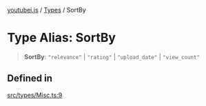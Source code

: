 [youtubei.js](../../../README.md) / [Types](../README.md) / SortBy

# Type Alias: SortBy

> **SortBy**: `"relevance"` \| `"rating"` \| `"upload_date"` \| `"view_count"`

## Defined in

[src/types/Misc.ts:9](https://github.com/LuanRT/YouTube.js/blob/cf09f7bab14fcca99e1f3ae428c7337fea58cfa5/src/types/Misc.ts#L9)
